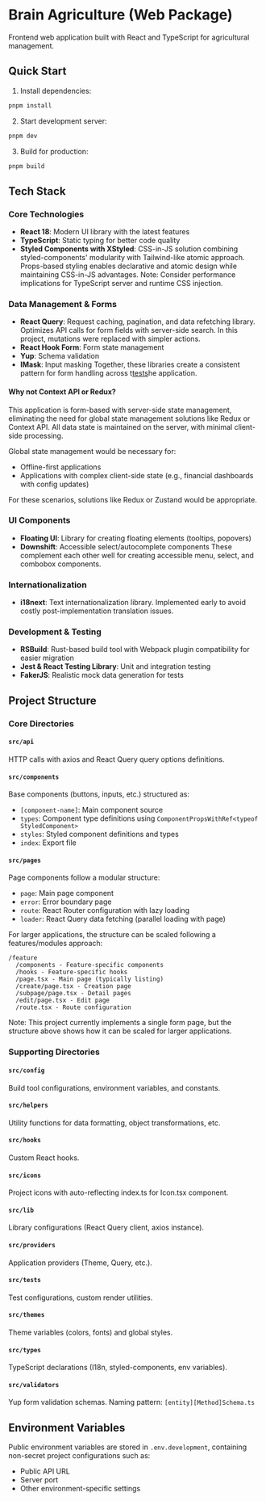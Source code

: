 # Brain Agriculture (Web Package)

Frontend web application built with React and TypeScript for agricultural management.

## Quick Start

1. Install dependencies:
```bash
pnpm install
```

2. Start development server:
```bash
pnpm dev
```

3. Build for production:
```bash
pnpm build
```

## Tech Stack

### Core Technologies
- **React 18**: Modern UI library with the latest features
- **TypeScript**: Static typing for better code quality
- **Styled Components with XStyled**: CSS-in-JS solution combining styled-components' modularity with Tailwind-like atomic approach. Props-based styling enables declarative and atomic design while maintaining CSS-in-JS advantages. Note: Consider performance implications for TypeScript server and runtime CSS injection.

### Data Management & Forms
- **React Query**: Request caching, pagination, and data refetching library. Optimizes API calls for form fields with server-side search. In this project, mutations were replaced with simpler actions.
- **React Hook Form**: Form state management
- **Yup**: Schema validation
- **IMask**: Input masking
  Together, these libraries create a consistent pattern for form handling across t[tests](src/tests)he application.

#### Why not Context API or Redux?

This application is form-based with server-side state management, eliminating the need for global state management solutions like Redux or Context API. All data state is maintained on the server, with minimal client-side processing.

Global state management would be necessary for:
- Offline-first applications
- Applications with complex client-side state (e.g., financial dashboards with config updates)

For these scenarios, solutions like Redux or Zustand would be appropriate.


### UI Components
- **Floating UI**: Library for creating floating elements (tooltips, popovers)
- **Downshift**: Accessible select/autocomplete components
  These complement each other well for creating accessible menu, select, and combobox components.

### Internationalization
- **i18next**: Text internationalization library. Implemented early to avoid costly post-implementation translation issues.

### Development & Testing
- **RSBuild**: Rust-based build tool with Webpack plugin compatibility for easier migration
- **Jest & React Testing Library**: Unit and integration testing
- **FakerJS**: Realistic mock data generation for tests

## Project Structure

### Core Directories

#### `src/api`
HTTP calls with axios and React Query query options definitions.

#### `src/components`
Base components (buttons, inputs, etc.) structured as:
- `[component-name]`: Main component source
- `types`: Component type definitions using `ComponentPropsWithRef<typeof StyledComponent>`
- `styles`: Styled component definitions and types
- `index`: Export file

#### `src/pages`
Page components follow a modular structure:
- `page`: Main page component
- `error`: Error boundary page
- `route`: React Router configuration with lazy loading
- `loader`: React Query data fetching (parallel loading with page)

For larger applications, the structure can be scaled following a features/modules approach:
```
/feature
  /components - Feature-specific components
  /hooks - Feature-specific hooks
  /page.tsx - Main page (typically listing)
  /create/page.tsx - Creation page
  /subpage/page.tsx - Detail pages
  /edit/page.tsx - Edit page
  /route.tsx - Route configuration
```

Note: This project currently implements a single form page, but the structure above shows how it can be scaled for larger applications.

### Supporting Directories

#### `src/config`
Build tool configurations, environment variables, and constants.

#### `src/helpers`
Utility functions for data formatting, object transformations, etc.

#### `src/hooks`
Custom React hooks.

#### `src/icons`
Project icons with auto-reflecting index.ts for Icon.tsx component.

#### `src/lib`
Library configurations (React Query client, axios instance).

#### `src/providers`
Application providers (Theme, Query, etc.).

#### `src/tests`
Test configurations, custom render utilities.

#### `src/themes`
Theme variables (colors, fonts) and global styles.

#### `src/types`
TypeScript declarations (I18n, styled-components, env variables).

#### `src/validators`
Yup form validation schemas. Naming pattern: `[entity][Method]Schema.ts`

## Environment Variables

Public environment variables are stored in `.env.development`, containing non-secret project configurations such as:
- Public API URL
- Server port
- Other environment-specific settings